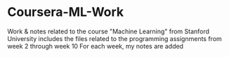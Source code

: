 # Coursera-ML-Work
Work &amp; notes related to the course "Machine Learning" from Stanford University
includes the files related to the programming assignments from week 2 through week 10
For each week, my notes are added
